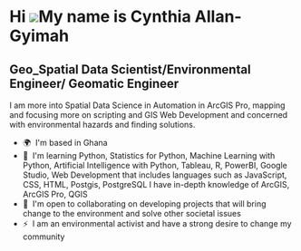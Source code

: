 Hi ![](https://user-images.githubusercontent.com/18350557/176309783-0785949b-9127-417c-8b55-ab5a4333674e.gif)My name is Cynthia Allan-Gyimah
============================================================================================================================================

Geo_Spatial Data Scientist/Environmental Engineer/ Geomatic Engineer
---------------------------------------

I am more into Spatial Data Science in Automation in ArcGIS Pro, mapping and focusing more on scripting and GIS Web Development and concerned with environmental hazards and finding solutions.

*   🌍  I'm based in Ghana
*   🧠  I'm learning Python, Statistics for Python, Machine Learning with Python, Artificial Intelligence with Python, Tableau, R, PowerBI, Google Studio, 
         Web Development that includes languages such as JavaScript, CSS, HTML, Postgis, PostgreSQL
         l have in-depth knowledge of ArcGIS, ArcGIS Pro, QGIS
*   🤝  I'm open to collaborating on developing projects that will bring change to the environment and solve other societal issues
*   ⚡  l am an environmental activist and have a strong desire to change my community<a href="https://www.github.com/gimah" target="_blank" rel="no-referrer">
                  


            
